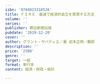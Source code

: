 ```yaml
---
isbn: '9784023318526'
title: ＦＩＲＥ　最速で経済的自立を実現する方法
volume: ''
series: ''
publisher: 朝日新聞出版
pubdate: '2019-12-20'
cover: ''
author: グラント・サバティエ／著 岩本正明／翻訳
description: ''
price: '2300'
genre: ''
target: 一般
format: 単行本
content: 経済・財政・統計

---
```

